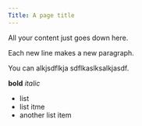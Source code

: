 ```yaml
---
Title: A page title
---
```


All your content just goes down here. 

Each new line makes a new paragraph. 

You can alkjsdflkja sdflkaslksalkjasdf.

**bold** _italic_

- list
- list itme
- another list item 
